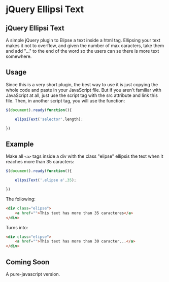 # jQuery Ellipsi Text


## jQuery Ellipsi Text

A simple jQuery plugin to Elipse a text inside a html tag.
Ellipsing your text makes it not to overflow, and given the number of max caracters, take them and add "..." to the end of the word so the users can se there is more text somewhere.

## Usage

Since this is a very short plugin, the best way to use it is just copying the whole code and paste in your JavaScript file. But if you aren't familiar with JavaScript at all, just use the script tag with the  src attribute and link this file.
Then, in another script tag, you will use the function:

```js
$(document).ready(function(){

	elipsiText('selector',length);

})
```

## Example

Make all ``` <a> ``` tags inside a div with the class "elipse" ellipsis the text when it reaches more than 35 caracters:

```js
$(document).ready(function(){

	elipsiText('.elipse a',35);

})
```

The following:

```html
<div class="elipse">
	<a href="">This text has more than 35 caracteres</a>
</div>
```

Turns into:

```html
<div class="elipse">
	<a href="">This text has more than 30 caracter...</a>
</div>

```

## Coming Soon

A pure-javascript version.

	
